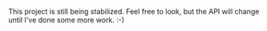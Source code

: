 This project is still being stabilized.  Feel free to look, but the API will change until I've done some more work. :-)